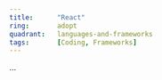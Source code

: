 ```yaml
---
title:      "React"
ring:       adopt
quadrant:   languages-and-frameworks
tags:       [Coding, Frameworks]
---
```

...